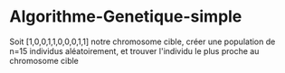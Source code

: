 # Algorithme-Genetique-simple
Soit [1,0,0,1,1,0,0,0,1,1] notre chromosome cible, 
créer une population de n=15 individus aléatoirement, et trouver l'individu le plus proche au chromosome cible
